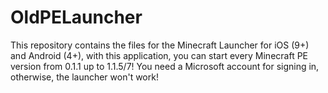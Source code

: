 # OldPELauncher
This repository contains the files for the Minecraft Launcher for iOS (9+) and Android (4+), with this application, you can start every Minecraft PE version from 0.1.1 up to 1.1.5/7! You need a Microsoft account for signing in, otherwise, the launcher won't work!
